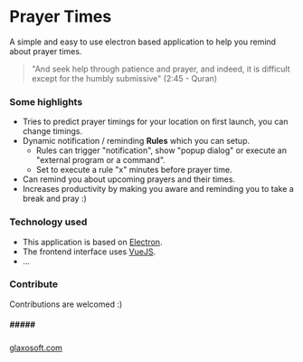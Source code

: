 # Prayer Times
A simple and easy to use electron based application to help you remind about prayer times.

> "And seek help through patience and prayer, and indeed, it is difficult except for the humbly submissive"  (2:45 - Quran)

### Some highlights
- Tries to predict prayer timings for your location on first launch, you can change timings.
- Dynamic notification / reminding **Rules** which you can setup.
    - Rules can trigger "notification", show "popup dialog" or execute an "external program or a command".
    - Set to execute a rule "x" minutes before prayer time. 
- Can remind you about upcoming prayers and their times.
- Increases productivity by making you aware and reminding you to take a break and pray :)

### Technology used

- This application is based on [Electron](https://github.com/electron/electron). 
- The frontend interface uses [VueJS](https://github.com/vuejs/vue).
- ...

### Contribute
Contributions are welcomed :)



##### \#\#\#\#\#
[glaxosoft.com](http://glaxosoft.com)
